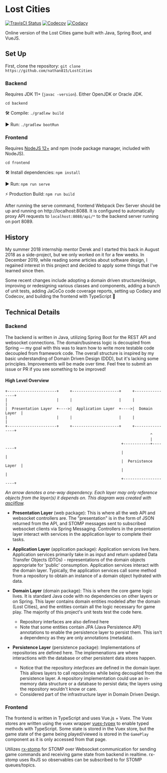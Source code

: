# Lost Cities
  
[![TravisCI Status](https://travis-ci.org/nathan815/LostCities.svg?branch=master)](https://travis-ci.org/nathan815/LostCities)
[![Codecov](https://codecov.io/gh/nathan815/LostCities/branch/master/graph/badge.svg)](https://codecov.io/gh/nathan815/LostCities)
[![Codacy](https://api.codacy.com/project/badge/Grade/410d3531a0ee4e7eb87a19b071f34f29)](https://www.codacy.com/manual/nathan815/LostCities?utm_source=github.com&amp;utm_medium=referral&amp;utm_content=nathan815/LostCities&amp;utm_campaign=Badge_Grade)

Online version of the Lost Cities game built with Java, Spring Boot, and VueJS.

## Set Up
First, clone the repository: `git clone https://github.com/nathan815/LostCities`

### Backend
Requires JDK 11+ (`javac -version`). Either OpenJDK or Oracle JDK.

`cd backend`

🛠 Compile: `./gradlew build`

▶️ Run: `./gradlew bootRun`

### Frontend
Requires [NodeJS 12+](https://nodejs.org/en/download/) and npm (node package manager, included with NodeJS).

`cd frontend`

🛠 Install dependencies: `npm install`

▶️ Run: `npm run serve`

⚡️ Production Build: `npm run build`

After running the serve command, frontend Webpack Dev Server should be up and running on http://localhost:8088. It is configured to automatically proxy API requests to `localhost:8088/api/*` to the backend server running on port 8089.

## History
My summer 2018 internship mentor Derek and I started this back in August 2018 as a side-project, but we only worked on it for a few weeks. In December 2019, while reading some articles about software design, I regained interest in this project and decided to apply some things that I've learned since then. 

Some recent changes include adopting a domain driven structure/design, improving or redesigning various classes and components, adding a bunch of unit tests, adding JaCoCo code coverage reports, setting up Codacy and Codecov, and building the frontend with TypeScript 🚀

## Technical Details

### Backend
The backend is written in Java, utilizing Spring Boot for the REST API and websocket connections. The domain/business logic is decoupled from Spring &mdash; my goal with this was to learn how to write more testable code decoupled from framework code. The overall structure is inspired by my basic understanding of Domain Driven Design (DDD), but it's lacking some principles. Improvements will be made over time. Feel free to submit an issue or PR if you see something to be improved!

#### High Level Overview

```
+----------------------+     +---------------------+     +----------------+
|                      |     |                     |     |                |
|  Presentation Layer  +---->|  Application Layer  +---->|  Domain Layer  |
|                      |     |                     |     |                |
+----------------------+     +---------------------+     +----------------+
                                                                 ^
                                                                 |
                                                    +------------+--------+
                                                    |                     |
                                                    |  Persistence Layer  |
                                                    |                     |
                                                    +---------------------+
```
*An arrow denotes a one-way dependency. Each layer may only reference objects from the layer(s) it depends on. This diagram was created with [asciiflow](http://asciiflow.com/).*

- **Presentation Layer** (web package): This is where all the web API and websocket controllers are. The "presentation" is in the form of JSON returned from the API, and STOMP messages sent to subscribed websocket clients via Spring Messaging. Controllers in the presentation layer interact with services in the application layer to complete their tasks.

- **Application Layer** (application package): Application services live here. Application services primarily take in as input and return updated Data Transfer Objects (DTOs) - representations of the domain objects appropriate for 'public' consumption. Application services interact with the domain layer. Typically, the application services call some method from a repository to obtain an instance of a domain object hydrated with data.

- **Domain Layer** (domain package): This is where the core game logic lives. It is standard Java code with no dependencies on other layers or on Spring. This layer contains domain entities modeled after the domain (Lost Cities), and the entities contain all the logic necessary for game play. The majority of this project's unit tests test the code here. 

    - Repository interfaces are also defined here
    - Note that some entities contain JPA (Java Persistence API) annotations to enable the persistence layer to persist them. This isn't a dependency as they are only annotations (metadata).

- **Persistence Layer** (persistence package): Implementations of repositories are defined here. The implemenations are where interactions with the database or other persistent data stores happen. 
     
     - Notice that the repository _interfaces_ are defined in the domain layer. This allows layers to call repositories while being decoupled from the persistence layer. A repository implementation could use an in-memory data structure or a database to persist data; the layers using the repository wouldn't know or care.
     - Considered part of the infrastructure layer in Domain Driven Design.

### Frontend

The frontend is written in TypeScript and uses Vue.js + Vuex. The Vuex stores are written using the vuex wrapper [vuex-typex](https://github.com/mrcrowl/vuex-typex) to enable typed methods with TypeScript. Some state is stored in the Vuex store, but the game state of the game being played/viewed is stored in the `GamePlay` component as it is only accessed from that page.

Utilizes [rx-stomp](https://www.npmjs.com/package/@stomp/rx-stomp) for STOMP over Websocket communication for sending game commands and receiving game state from backend in realtime. rx-stomp uses RxJS so observables can be subscribed to for STOMP queues/topics.
